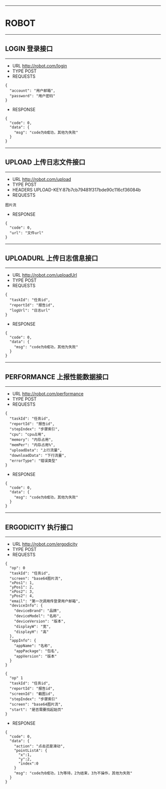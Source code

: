 -------

# ROBOT

-------

## LOGIN 登录接口

-------
- URL http://robot.com/login
- TYPE POST
- REQUESTS 
```
{
  "account": "用户邮箱",
  "password": "用户密码"
}
```
- RESPONSE
```
{
  "code": 0,
  "data": {
    "msg": "code为0成功，其他为失败"
  }
}
```

-------

## UPLOAD 上传日志文件接口

-------
- URL http://robot.com/upload
- TYPE POST
- HEADERS UPLOAD-KEY:87b7cb79481f317bde90c116cf36084b
- REQUESTS 
```
图片流
```
- RESPONSE
```
{
  "code": 0,
  "url": "文件url"
}
```

-------

## UPLOADURL 上传日志信息接口

-------
- URL http://robot.com/uploadUrl
- TYPE POST
- REQUESTS 
```
{
  "taskId": "任务id",
  "reportId": "报告id",
  "logUrl": "日志url"
}
```
- RESPONSE
```
{
  "code": 0,
  "data": {
    "msg": "code为0成功，其他为失败"
  }
}
```

-------

## PERFORMANCE 上报性能数据接口

-------
- URL http://robot.com/performance
- TYPE POST
- REQUESTS 
```
{
  "taskId": "任务id",
  "reportId": "报告id",
  "stepIndex": "步骤索引",
  "cpu": "cpu占用",
  "memory": "内存占用",
  "memPer": "内存占用%",
  "uploadData": "上行流量",
  "downloadData": "下行流量",
  "errorType": "错误类型"
}
```
- RESPONSE
```
{
  "code": 0,
  "data": {
    "msg": "code为0成功，其他为失败"
  }
}
```

-------

## ERGODICITY 执行接口

-------
- URL http://robot.com/ergodicity
- TYPE POST
- REQUESTS 
```
{
  "op": 0
  "taskId": "任务id",
  "screen": "base64图片流",
  "xPos1": 1,
  "yPos1": 2,
  "xPos2": 3,
  "yPos2": 4,
  "email": "第一次调用传登录用户邮箱",
  "deviceInfo": {
    "deviceBrand": "品牌",
    "deviceModel": "名称",
    "deviceVersion": "版本",
    "displayW": "宽",
    "displayH": "高"
  },
  "appInfo": {
    "appName": "名称",
    "appPackage": "包名",
    "appVersion": "版本"
  }
}
```
```
{
  "op" 1
  "taskId": "任务id",
  "reportId": "报告id",
  "screenId": "截图id",
  "stepIndex": "步骤索引"
  "screen": "base64图片流",
  "start": "是否需要找起始页"
}
```
- RESPONSE
```
{
  "code": 0,
  "data": {
    "action": "点击还是滑动",
    "pointListA": {
      "x":1,
      "y":2,
      "index":0
    }
    "msg": "code为0成功，1为等待，2为结束，3为不操作，其他为失败"
  }
}
```
